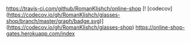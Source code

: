 https://travis-ci.com/github/RomanKlishch/online-shop 
[! [codecov] (https://codecov.io/gh/RomanKlishch/glasses-shop/branch/master/graph/badge.svg)] (https://codecov.io/gh/RomanKlishch/glasses-shop)
https://online-shop-gates.herokuapp.com/index

